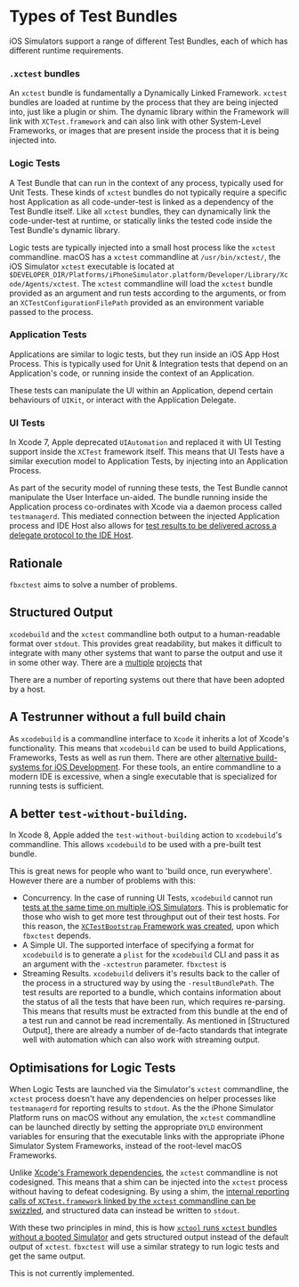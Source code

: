 # Types of Test Bundles

iOS Simulators support a range of different Test Bundles, each of which has different runtime requirements.

### `.xctest` bundles

An `xctest` bundle is fundamentally a Dynamically Linked Framework. `xctest` bundles are loaded at runtime by the process that they are being injected into, just like a plugin or shim. The dynamic library within the Framework will link with `XCTest.framework` and can also link with other System-Level Frameworks, or images that are present inside the process that it is being injected into.

### Logic Tests

A Test Bundle that can run in the context of any process, typically used for Unit Tests. These kinds of `xctest` bundles do not typically require a specific host Application as all code-under-test is linked as a dependency of the Test Bundle itself. Like all `xctest` bundles, they can dynamically link the code-under-test at runtime, or statically links the tested code inside the Test Bundle's dynamic library.

Logic tests are typically injected into a small host process like the `xctest` commandline. macOS has a `xctest` commandline at `/usr/bin/xctest/`, the iOS Simulator `xctest` executable is located at `$DEVELOPER_DIR/Platforms/iPhoneSimulator.platform/Developer/Library/Xcode/Agents/xctest`. The `xctest` commandline will load the `xctest` bundle provided as an argument and run tests according to the arguments, or from an `XCTestConfigurationFilePath` provided as an environment variable passed to the process.

### Application Tests

Applications are similar to logic tests, but they run inside an iOS App Host Process. This is typically used for Unit & Integration tests that depend on an Application's code, or running inside the context of an Application.

These tests can manipulate the UI within an Application, depend certain behaviours of `UIKit`, or interact with the Application Delegate.

### UI Tests

In Xcode 7, Apple deprecated `UIAutomation` and replaced it with UI Testing support inside the `XCTest` framework itself. This means that UI Tests have a similar execution model to Application Tests, by injecting into an Application Process.

As part of the security model of running these tests, the Test Bundle cannot manipulate the User Interface un-aided. The bundle running inside the Application process co-ordinates with Xcode via a daemon process called `testmanagerd`. This mediated connection between the injected Application process and IDE Host also allows for [test results to be delivered across a delegate protocol to the IDE Host](https://github.com/facebook/FBSimulatorControl/blob/main/PrivateHeaders/XCTest/XCTestManager_IDEInterface-Protocol.h).

## Rationale

`fbxctest` aims to solve a number of problems.

## Structured Output

`xcodebuild` and the `xctest` commandline both output to a human-readable format over `stdout`. This provides great readability, but makes it difficult to integrate with many other systems that want to parse the output and use it in some other way. There are a [multiple](https://github.com/facebook/xctool#reporters) [projects](https://github.com/supermarin/xcpretty) that

There are a number of reporting systems out there that have been adopted by a host.

## A Testrunner without a full build chain

As `xcodebuild` is a commandline interface to `Xcode` it inherits a lot of Xcode's functionality. This means that `xcodebuild` can be used to build Applications, Frameworks, Tests as well as run them. There are other [alternative build-systems for iOS Development](https://buckbuild.com). For these tools, an entire commandline to a modern IDE is excessive, when a single executable that is specialized for running tests is sufficient.

## A better `test-without-building`.

In Xcode 8, Apple added the `test-without-building` action to `xcodebuild`'s commandline. This allows `xcodebuild` to be used with a pre-built test bundle.

This is great news for people who want to 'build once, run everywhere'. However there are a number of problems with this:

- Concurrency. In the case of running UI Tests, `xcodebuild` cannot run [tests at the same time on multiple iOS Simulators](https://github.com/facebook/FBSimulatorControl). This is problematic for those who wish to get more test throughput out of their test hosts. For this reason, the [`XCTestBootstrap` Framework was created](https://github.com/facebook/FBSimulatorControl/blob/main/XCTestBootstrap/README.md), upon which `fbxctest` depends.
- A Simple UI. The supported interface of specifying a format for `xcodebuild` is to generate a `plist` for the `xcodebuild` CLI and pass it as an argument with the `-xctestrun` parameter. `fbxctest` is
- Streaming Results. `xcodebuild` delivers it's results back to the caller of the process in a structured way by using the `-resultBundlePath`. The test results are reported to a bundle, which contains information about the status of all the tests that have been run, which requires re-parsing. This means that results must be extracted from this bundle at the end of a test run and cannot be read incrementally. As mentioned in [Structured Output], there are already a number of de-facto standards that integrate well with automation which can also work with streaming output.

## Optimisations for Logic Tests

When Logic Tests are launched via the Simulator's `xctest` commandline, the `xctest` process doesn't have any dependencies on helper processes like `testmanagerd` for reporting results to `stdout`. As the the iPhone Simulator Platform runs on macOS without any emulation, the `xctest` commandline can be launched directly by setting the appropriate `DYLD` environment variables for ensuring that the executable links with the appropriate iPhone Simulator System Frameworks, instead of the root-level macOS Frameworks.

Unlike [Xcode's Framework dependencies](https://gist.github.com/lawrencelomax/7c36f447c819502f12f67173132607e6), the `xctest` commandline is not codesigned. This means that a shim can be injected into the `xctest` process without having to defeat codesigning. By using a shim, the [internal reporting calls of `XCTest.framework` linked by the `xctest` commandline can be swizzled](https://github.com/facebook/xctool/blob/main/otest-shim/otest-shim/otest-shim.m), and structured data can instead be written to `stdout`.

With these two principles in mind, this is how [`xctool` runs `xctest` bundles without a booted Simulator](https://github.com/facebook/xctool/blob/main/xctool/xctool/OCUnitIOSLogicTestRunner.m) and gets structured output instead of the default output of `xctest`. `fbxctest` will use a similar strategy to run logic tests and get the same output.

This is not currently implemented.
